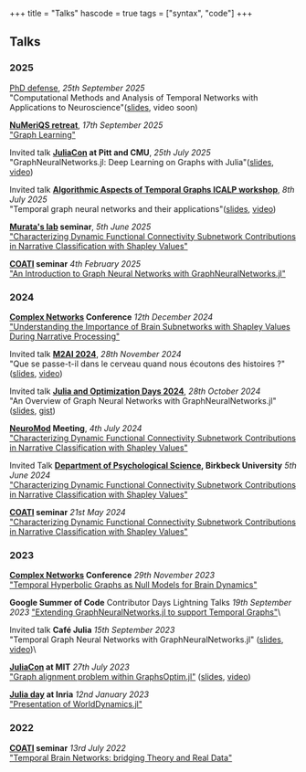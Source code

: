 +++
title = "Talks"
hascode = true
tags = ["syntax", "code"]
+++
## Talks

### 2025

[PhD defense](https://ds4h.univ-cotedazur.eu/theses-defense-aurora-rossi), *25th September 2025* \
"Computational Methods and Analysis of Temporal Networks with Applications to Neuroscience"([slides](https://docs.google.com/presentation/d/1pXQvo6pD9T3akMMToZfaxPCm7sivXYwVsLb5bKz4Wdk/edit?slide=id.g364e68a0705_0_5#slide=id.g364e68a0705_0_5), video soon)

**[NuMeriQS retreat](https://indico.hiskp.uni-bonn.de/event/937/)**, *17th September 2025* \
["Graph Learning"](https://docs.google.com/presentation/d/1vl5_heEsoowNp9RR1kurW63oQIAV41zxR_6bWtLlAak/edit?usp=sharing)


Invited talk **[JuliaCon](https://juliacon.org/2025/) at Pitt and CMU**, *25th July 2025* \
"GraphNeuralNetworks.jl: Deep Learning on Graphs with Julia"([slides](https://docs.google.com/presentation/d/1ocgJj5jGwaa2fCtpL3GwlCl2zlS8MuTkS_P68gwuoAQ/edit?usp=sharing), [video](https://youtu.be/9JWnu5ecET8?t=12629))


Invited talk **[Algorithmic Aspects of Temporal Graphs ICALP workshop](https://mertzios.net/Workshops/ICALP-25-Satellite/Temporal-Graphs-ICALP-2025.html)**, *8th July 2025* \
"Temporal graph neural networks and their applications"([slides](https://docs.google.com/presentation/d/1wCIUIYSsmx7P9IG7mhtCXNVj4NhKAe1QXKtRyBz3bE4/edit?usp=sharing), [video](https://www.youtube.com/watch?v=FyT0Jn20zBM))


**[Murata's lab](https://www.net.c.titech.ac.jp/index.html) seminar**, *5th June 2025* \
["Characterizing Dynamic Functional Connectivity Subnetwork Contributions in Narrative Classification with Shapley Values"](https://drive.google.com/file/d/1eFTu9Q_dfU2JKtQtyZKlC7m4loBQn5QA/view)


**[COATI](https://team.inria.fr/coati/) seminar** *4th February 2025*  \
["An Introduction to Graph Neural Networks with GraphNeuralNetworks.jl"](https://docs.google.com/presentation/d/10jm_Cdz5ixK4Qz7oQ9scRYFjKB7Uw0opNhuWEbN60kk/edit?usp=sharing)

### 2024

**[Complex Networks](https://complexnetworks.org/) Conference** *12th December 2024* \
["Understanding the Importance of Brain Subnetworks with Shapley Values During Narrative Processing"](https://docs.google.com/presentation/d/1xD6qvqDcO89q0gfr8MY5vP6ep8gwQ2-cP4CV3K1pPno/edit?usp=sharing)


Invited talk **[M2AI 2024](https://mois-smai.math.cnrs.fr/)**, *28th November 2024* \
"Que se passe-t-il dans le cerveau quand nous écoutons des histoires ?" ([slides](https://docs.google.com/presentation/d/1CCwR19zU6JWZiVkXiM4qcj9ULqtfkGZF8I6LZF8xR6I/edit?usp=sharing), [video](https://www.youtube.com/watch?v=ge1bclA-BQQ&feature=youtu.be))


Invited talk **[Julia and Optimization Days 2024](https://indico.mathrice.fr/event/604/overview)**, *28th October 2024* \
"An Overview of Graph Neural Networks with GraphNeuralNetworks.jl" ([slides](https://docs.google.com/presentation/d/1_A9QpTp1WaAYojwB6a8_hV5L4cKwKrgnr12c9AslZZs/edit?usp=sharing), [gist](https://gist.github.com/aurorarossi/6bb82151690ba0c385ebc9f20c4bb00c))

**[NeuroMod](https://neuromod.univ-cotedazur.eu/) Meeting**, *4th July 2024* \
["Characterizing Dynamic Functional Connectivity Subnetwork Contributions in Narrative Classification with Shapley Values"](https://docs.google.com/presentation/d/1JcDDerMJ8M9mW1-SGqLvymMyZc0Fr19kM8o7tRNv1CQ/edit?usp=sharing)


Invited Talk **[Department of Psychological Science](https://www.bbk.ac.uk/school/psychological-sciences), Birkbeck University** *5th June 2024* \
["Characterizing Dynamic Functional Connectivity Subnetwork Contributions in Narrative Classification with Shapley Values"](https://docs.google.com/presentation/d/1AAtpH_x1OX-GMfyOkgwfaHxf4v8UleONncvbxej9-Po/edit?usp=sharing)


**[COATI](https://team.inria.fr/coati/) seminar** *21st May 2024*  \
["Characterizing Dynamic Functional Connectivity Subnetwork Contributions in Narrative Classification with Shapley Values"](https://docs.google.com/presentation/d/1IRkPmI-3-0SRiJUscFt77Y63cFee1QpAxsrrdkR4nuM/edit?usp=sharing)

### 2023

**[Complex Networks](https://complexnetworks.org/) Conference** *29th November 2023* \
["Temporal Hyperbolic Graphs as Null Models for Brain Dynamics"](https://www.dropbox.com/scl/fi/c7zj4h0hsx5mdld7g2yeo/NullModelBrainDynamicsCNA.pdf?rlkey=iynor4j3g8txq66ir3ctw8sql&dl=0) 


**Google Summer of Code** Contributor Days Lightning Talks *19th September 2023*
["Extending GraphNeuralNetworks.jl to support Temporal Graphs"](https://www.dropbox.com/scl/fi/qlckm5ljkhf8abnq6vhj6/GSoC-Lighting-Talk-2023.pdf?rlkey=7jcnaqpf76owd30eeq2kbsga5&dl=0)\


Invited talk **Café Julia** *15th September 2023* \
"Temporal Graph Neural Networks with GraphNeuralNetworks.jl" ([slides](https://www.dropbox.com/scl/fi/1noza125sgmm3chb6y2gc/TGNNjl.pdf?rlkey=xhoxhxrwycrlhuw1rztskxzio&dl=0), [video](https://www.canal-u.tv/chaines/groupecalcul/graphneuralnetworksjl))\


**[JuliaCon](https://juliacon.org/2023/) at MIT** *27th July 2023* \
["Graph alignment problem within GraphsOptim.jl"](https://pretalx.com/juliacon2023/speaker/JYWQL7/) ([slides](https://www.dropbox.com/scl/fi/5bmty02spntuo81kd4tus/GraphMatching.pdf?rlkey=w2z65wrz42sm55iqzkib30v9j&dl=0), [video](https://www.youtube.com/watch?v=a9Jw0LnHuGI))

**[Julia day](https://project.inria.fr/jjinria/) at Inria** *12nd January 2023*  \
["Presentation of WorldDynamics.jl"](https://www.dropbox.com/s/k2diduuny307ivp/worlddynamics_juliahalf-day.pdf?dl=0)

### 2022

**[COATI](https://team.inria.fr/coati/) seminar** *13rd July 2022*  \
["Temporal Brain Networks: bridging Theory and Real Data"](https://www.dropbox.com/s/kdacixjmbyex6lq/COATISeminar_compressed.pdf?dl=0)
